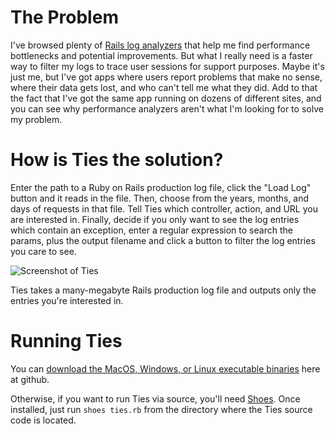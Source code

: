 The Problem
===========
I've browsed plenty of [Rails log analyzers](http://www.google.com/search?q=rails+log+analyzer) 
that help me find performance bottlenecks and potential improvements. But what I really need is a 
faster way to filter my logs to trace user sessions for support purposes. Maybe it's just me, but 
I've got apps where users report problems that make no sense, where their data gets lost, and who 
can't tell me what they did. Add to that the fact that I've got the same app running on dozens of 
different sites, and you can see why performance analyzers aren't what I'm looking for to solve my 
problem. 

How is Ties the solution?
=========================
Enter the path to a Ruby on Rails production log file, click the "Load Log" button and it reads in 
the file. Then, choose from the years, months, and days of requests in that file. Tell Ties which 
controller, action, and URL you are interested in. Finally, decide if you only want to see the log 
entries which contain an exception, enter a regular expression to search the params, plus the output 
filename and click a button to filter the log entries you care to see. 

![Screenshot of Ties](http://www.codeodor.com/images/ties_screen_full.png)

Ties takes a many-megabyte Rails production log file and outputs only the entries you're interested in.

Running Ties
============
You can 
[download the MacOS, Windows, or Linux executable binaries](http://github.com/codeodor/ties/downloads) here
at github.

Otherwise, if you want to run Ties via source, you'll need [Shoes](http://github.com/shoes/shoes/downloads). Once installed,
just run `shoes ties.rb` from the directory where the Ties source code is located.  